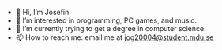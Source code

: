 - 👋 Hi, I’m Josefin.
- 👀 I’m interested in programming, PC games, and music.
- 🌱 I’m currently trying to get a degree in computer science.
- 📫 How to reach me: email me at jog20004@student.mdu.se

<!---
j-orling/j-orling is a ✨ special ✨ repository because its `README.md` (this file) appears on your GitHub profile.
You can click the Preview link to take a look at your changes.
--->

